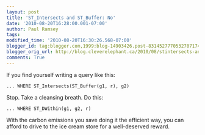 ```yaml
---
layout: post
title: 'ST_Intersects and ST_Buffer: No'
date: '2010-08-20T16:28:00.001-07:00'
author: Paul Ramsey
tags: 
modified_time: '2010-08-20T16:30:26.568-07:00'
blogger_id: tag:blogger.com,1999:blog-14903426.post-8314527770532707174
blogger_orig_url: http://blog.cleverelephant.ca/2010/08/stintersects-and-stbuffer-no.html
comments: True
---
```


If you find yourself writing a query like this:

    ... WHERE ST_Intersects(ST_Buffer(g1, r), g2)

Stop. Take a cleansing breath. Do this:

    ... WHERE ST_DWithin(g1, g2, r)

With the carbon emissions you save doing it the efficient way, you can afford to drive to the ice cream store for a well-deserved reward.

